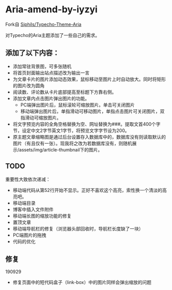 # Aria-amend-by-iyzyi
Fork自 [Siphils/Typecho-Theme-Aria](https://github.com/Siphils/Typecho-Theme-Aria)

对Typecho的Aria主题添加了一些自己的需求。

## 添加了以下内容：

* 添加常驻背景图，可多张随机
* 将首页封面输出站点描述改为输出一言
* 为文章卡片的图片添加动态效果，鼠标移动至图片上时自动放大。同时将矩形的图片改为圆角
* 阅读数、评论数从卡片底部提高至标题下方靠右侧。
* 添加文章内点击图片弹出图片的功能。
  * PC端弹出图片后，鼠标滚轮可缩放图片。单击可关闭图片
  * 移动端弹出图片后，单指滑动可移动图片，单指点击图片可关闭图片，双指滑动可缩放图片。
* 将文字预览内容的全角空格替换为空、网址替换为###。提取文首400个字节，设定中文2字节英文1字节，将预览文字字节设为200。
* 原主题文章缩略图是通过后台设置存入数据库中的，数据库没有则读取默认的图片（有且仅有一张）。现我将之改为若数据库没有，则随机展示/assets/img/article-thumbnail下的图片。

## TODO

重要性大致依次递减：

* 移动端代码从第52行开始不显示。正好不喜欢这个高亮，索性换一个清淡的高亮吧。
* 移动端目录
* 博客中插入文件附件
* 移动端长图的缩放功能的修复
* 置顶文章
* 移动端导航栏的修复（浏览器头部回收时，导航栏长度缺了一块）
* PC端图片的拖拽
* 代码的优化

## 修复

190929

* 修复页面中的短代码盒子（link-box）中的图片同样会弹出缩放的问题

